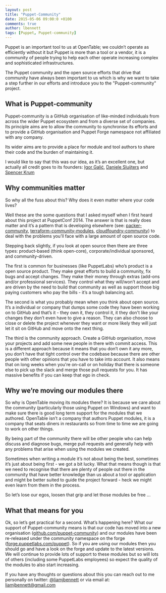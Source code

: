 ```yaml
---
layout: post
title: "Puppet-Community"
date: 2015-05-06 09:00:0 +0100
comments: true
author: lbennett
tags: [Puppet, Puppet-community]
---
```


Puppet is an important tool to us at OpenTable; we couldn’t operate as efficiently without it but Puppet is more than a tool or a vendor, it is a community of people trying to help
each other operate increasing complex and sophisticated infrastructures.

The Puppet community and the open source efforts that drive that community have always been important to us which is why we want to take a step further in our efforts and introduce
you to the "Puppet-community" project.

## What is Puppet-community
Puppet-community is a GitHub organisation of like-minded individuals from across the wider Puppet ecosystem and from a diverse set of companies. Its principle aims are to allow the community to synchronise its efforts and to provide a GitHub organisation and Puppet Forge namespace not affiliated with any company.

Its wider aims are to provide a place for module and tool authors to share their code and the burden of maintaining it.

I would like to say that this was our idea, as it’s an excellent one, but actually all credit goes to its founders: [Igor Galić](https://github.com/igalic), [Daniele Sluijters](https://github.com/daenney) and [Spencer Krum](https://github.com/nibalizer)

## Why communities matter
So why all the fuss about this? Why does it even matter where your code lives?

Well these are the some questions that I asked myself when I first heard about this project at PuppetConf 2014. The answer is that is really does matter and it’s a pattern that is 
developing elsewhere (see: [packer-community](https://github.com/packer-community), [terraform-community-modules](https://github.com/terraform-community-modules), 
[cloudfoundry-community](https://github.com/cloudfoundry-community)) to deal with the problems you’ll face with a large amount of open source code.

Stepping back slightly, if you look at open source then there are three types: product-based (think open-core), corporate/individual sponsored,  and community-driven.

The first is common for businesses (like PuppetLabs) who’s product is a open source product. They make great efforts to build a community, fix bugs and accept changes. They make  their money through extras (add-ons and/or professional services). They control what they will/won’t accept and are driven by the need to build that community as well as support those big paying customers who pay the bills - it’s a tough balancing act.

The second is what you probably mean when you think about open source. It’s a individual or company that dumps some code they have been working on to GitHub and that’s it - they own it, they control it, it they don't like your changes they don’t even have to give a reason. They can also choose to close or delete the project whenever they want or more likely they will just let it sit on GitHub and move onto the next thing.

The third is the community approach. Create a GitHub organisation, move your projects and add some new people in there with commit access. This is a different approach because it means 
that you don’t own it any more, you don’t have that tight control over the codebase because there are other people with other opinions that you have to take into account. It also means 
that on long weeks when you're on-call or on holiday that there is someone else to pick up the slack and merge those pull requests for you. It has massive benefits if you can keep that 
ego in check.

## Why we’re moving our modules there
So why is OpenTable moving its modules there? It is because we care about the community (particularly those using Puppet on Windows) and want to make sure there is good long term 
support for the modules that we authored. OpenTable isn’t a company that authors Puppet modules, it is a company that seats diners in restaurants so from time to time we are going 
to work on other things.

By being part of the community there will be other people who can help discuss and diagnose bugs, merge pull requests and generally help with any problems that arise when using 
the modules we created.

Sometimes when writing a module it’s not about being the best, sometimes it’s just about being first - we got a bit lucky. What that means though is that we need to recognise that there
are plenty of people out there in the community that have better knowledge than us about a tool or application and might be better suited to guide the project forward - heck we might 
even learn from them in the process.

So let’s lose our egos, loosen that grip and let those modules be free ...

## What that means for you
Ok, so let’s get practical for a second. What’s happening here? What our support of Puppet-community means is that our code has moved into a new organisation 
([github.com/puppet-community](https://github.com/puppet-community)) and our modules have been re-released under the community namespace on the forge 
([forge.puppetlabs.com/puppet](https://forge.puppetlabs.com/puppet)). So if you are using our modules then you should go and have a look on the forge and update to the latest versions. 
We will continue to provide lots of support to these modules but so will lots of others (including some PuppetLabs employees) so expect the quality of the modules to also start increasing.

If you have any thoughts or questions about this you can reach out to me personally on twitter: [@liamjbennett](twitter.com/liamjbennett) or via email at: [liamjbennett@gmail.com](mailto:liamjbennett@gmail.com)
